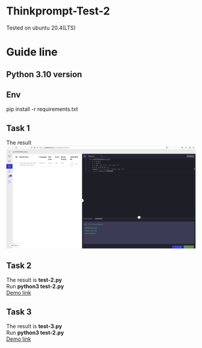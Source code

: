 # Thinkprompt-Test-2
Tested on ubuntu 20.4(LTS)
# Guide line
## Python 3.10 version 
## Env
  pip install -r requirements.txt
## Task 1
The result <br><img src="https://github.com/JianNguyen/thinkprompt-test-2/blob/main/test-1.png?raw=true">
<br>
## Task 2
The result is **test-2.py**<br>
Run **python3 test-2.py**<br>
[Demo link](https://drive.google.com/file/d/1DIsVKalaRQh_RPSpfFO9OYjFKeCMu0CD/view?usp=share_link)
## Task 3
The result is **test-3.py**<br>
Run **python3 test-2.py**<br>
[Demo link](https://drive.google.com/file/d/1CrwQVUgHgUrIuecjeM2vPdG4URymW5nD/view?usp=share_link)
